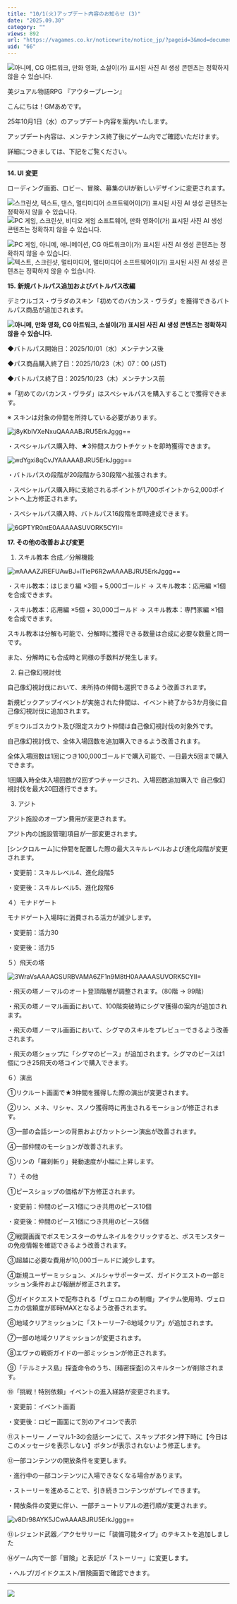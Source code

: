 ```yaml
---
title: "10/1(火)アップデート内容のお知らせ (3)"
date: "2025.09.30"
category: ""
views: 892
url: "https://vagames.co.kr/noticewrite/notice_jp/?pageid=3&mod=document&uid=66"
uid: "66"
---
```


![아니메, CG 아트워크, 만화 영화, 소설이(가) 표시된 사진  AI 생성 콘텐츠는 정확하지 않을 수 있습니다.](/images/news/live/jp/66-base64-0-429e02df.png)

美ジュアル物語RPG 『アウタープレーン』

こんにちは！GMあめです。

25年10月1日（水）のアップデート内容を案内いたします。

アップデート内容は、メンテナンス終了後にゲーム内でご確認いただけます。

詳細につきましては、下記をご覧ください。

  

* * *

  

**14\. UI** **変更**       

ローディング画面、ロビー、冒険、募集のUIが新しいデザインに変更されます。

![스크린샷, 텍스트, 댄스, 멀티미디어 소프트웨어이(가) 표시된 사진  AI 생성 콘텐츠는 정확하지 않을 수 있습니다.](/images/news/live/jp/66-base64-1-4d897511.png)![PC 게임, 스크린샷, 비디오 게임 소프트웨어, 만화 영화이(가) 표시된 사진  AI 생성 콘텐츠는 정확하지 않을 수 있습니다.](/images/news/live/jp/66-base64-2-085d1072.png)

![PC 게임, 아니메, 애니메이션, CG 아트워크이(가) 표시된 사진  AI 생성 콘텐츠는 정확하지 않을 수 있습니다.](/images/news/live/jp/66-base64-3-5b4d0d15.png)![텍스트, 스크린샷, 멀티미디어, 멀티미디어 소프트웨어이(가) 표시된 사진  AI 생성 콘텐츠는 정확하지 않을 수 있습니다.](/images/news/live/jp/66-base64-4-252afde1.png)

**15.** **新規バトルパス追加およびバトルパス改編**

デミウルゴス・ヴラダのスキン「初めてのバカンス・ヴラダ」を獲得できるバトルパス商品が追加されます。

**![아니메, 만화 영화, CG 아트워크, 소설이(가) 표시된 사진  AI 생성 콘텐츠는 정확하지 않을 수 있습니다.](/images/news/live/jp/66-base64-5-2f56c600.png)**

◆バトルパス開始日：2025/10/01（水）メンテナンス後       

◆パス商品購入終了日：2025/10/23（木）07：00 (JST)     

◆バトルパス終了日：2025/10/23（木）メンテナンス前       

※「初めてのバカンス・ヴラダ」はスペシャルパスを購入することで獲得できます。       

※ スキンは対象の仲間を所持している必要があります。

![j8yKbIVXeNxuQAAAABJRU5ErkJggg==](/images/news/live/jp/66-base64-6-e3fcb78a.png)  

  

・スペシャルパス購入時、★3仲間スカウトチケットを即時獲得できます。

![wdYgxi8qCvJYAAAAABJRU5ErkJggg==](/images/news/live/jp/66-base64-7-ce394df7.png)  

・バトルパスの段階が20段階から30段階へ拡張されます。

・スペシャルパス購入時に支給されるポイントが1,700ポイントから2,000ポイントへ上方修正されます。

・スペシャルパス購入時、バトルパス16段階を即時達成できます。

![6GPTYR0ntE0AAAAASUVORK5CYII=](/images/news/live/jp/66-base64-8-29d205c4.png)  

  

**17\. その他の改善および変更**

1) スキル教本 合成／分解機能

![wAAAAZJREFUAwBJ+lTieP6R2wAAAABJRU5ErkJggg==](/images/news/live/jp/66-base64-9-d5e4888c.png)  

  

・スキル教本：はじまり編 ×3個 + 5,000ゴールド → スキル教本：応用編 ×1個を合成できます。

・スキル教本：応用編 ×5個 + 30,000ゴールド → スキル教本：専門家編 ×1個を合成できます。

  

スキル教本は分解も可能で、分解時に獲得できる数量は合成に必要な数量と同一です。

また、分解時にも合成時と同様の手数料が発生します。

  

2) 自己像幻視討伐

自己像幻視討伐において、未所持の仲間も選択できるよう改善されます。

新規ピックアップイベントが実施された仲間は、イベント終了から3か月後に自己像幻視討伐に追加されます。

デミウルゴスカウト及び限定スカウト仲間は自己像幻視討伐の対象外です。

自己像幻視討伐で、全体入場回数を追加購入できるよう改善されます。

全体入場回数は1回につき100,000ゴールドで購入可能で、一日最大5回まで購入できます。

1回購入時全体入場回数が2回ずつチャージされ、入場回数追加購入で 自己像幻視討伐を最大20回進行できます。

  

3) アジト

アジト施設のオープン費用が変更されます。

アジト内の\[施設管理\]項目が一部変更されます。

\[シンクロルーム\]に仲間を配置した際の最大スキルレベルおよび進化段階が変更されます。

・変更前：スキルレベル4、進化段階5

・変更後：スキルレベル5、進化段階6

  

４）モナドゲート

モナドゲート入場時に消費される活力が減少します。

・変更前：活力30

・変更後：活力5

  

５）飛天の塔

![3WraVsAAAAGSURBVAMA6ZF1n9M8tH0AAAAASUVORK5CYII=](/images/news/live/jp/66-base64-10-1a0caa75.png)  

  

・飛天の塔ノーマルのオート登頂階層が調整されます。（80階 → 99階）

・飛天の塔ノーマル画面において、100階突破時にシグマ獲得の案内が追加されます。

・飛天の塔ノーマル画面において、シグマのスキルをプレビューできるよう改善されます。

・飛天の塔ショップに「シグマのピース」が追加されます。シグマのピースは1個につき25飛天の塔コインで購入できます。

  

６）演出

①リクルート画面で★3仲間を獲得した際の演出が変更されます。

②リン、メネ、リシャ、スノウ獲得時に再生されるモーションが修正されます。

③一部の会話シーンの背景およびカットシーン演出が改善されます。

④一部仲間のモーションが改善されます。

⑤リンの「羅刹斬り」発動速度が小幅に上昇します。

７）その他

①ピースショップの価格が下方修正されます。

・変更前：仲間のピース1個につき共用のピース10個

・変更後：仲間のピース1個につき共用のピース5個

②戦闘画面でボスモンスターのサムネイルをクリックすると、ボスモンスターの免疫情報を確認できるよう改善されます。

③超越に必要な費用が10,000ゴールドに減少します。

④新規ユーザーミッション、メルシャサポーターズ、ガイドクエストの一部ミッション条件および報酬が修正されます。

⑤ガイドクエストで配布される「ヴェロニカの制帽」アイテム使用時、ヴェロニカの信頼度が即時MAXとなるよう改善されます。

⑥地域クリアミッションに「ストーリー7-6地域クリア」が追加されます。

⑦一部の地域クリアミッションが変更されます。

⑧エヴァの戦術ガイドの一部ミッションが修正されます。

⑨「テルミナス島」探査命令のうち、\[精密探査\]のスキルターンが削除されます。

⑩「挑戦！特別依頼」イベントの進入経路が変更されます。

・変更前：イベント画面

・変更後：ロビー画面にて別のアイコンで表示

⑪ストーリー ノーマル1-3の会話シーンにて、スキップボタン押下時に【今日はこのメッセージを表示しない】ボタンが表示されないよう修正します。

⑫一部コンテンツの開放条件を変更します。

・進行中の一部コンテンツに入場できなくなる場合があります。

・ストーリーを進めることで、引き続きコンテンツがプレイできます。

・開放条件の変更に伴い、一部チュートリアルの進行順が変更されます。

  

![v8Dr98AYK5JCwAAAABJRU5ErkJggg==](/images/news/live/jp/66-base64-11-f98fa92f.png)

⑬レジェンド武器／アクセサリーに「装備可能タイプ」のテキストを追加しました

⑭ゲーム内で一部「冒険」と表記が「ストーリー」に変更します。

・ヘルプ/ガイドクエスト/冒険画面で確認できます。

* * *

![](/images/news/live/jp/66-a32155f5.jpg)